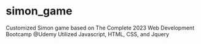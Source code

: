 # simon_game
 Customized Simon game based on The Complete 2023 Web Development Bootcamp @Udemy
 Utilized Javascript, HTML, CSS, and Jquery
